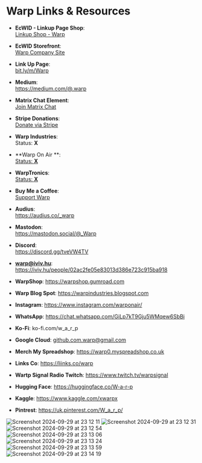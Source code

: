 # Warp Links & Resources

- **EcWID - Linkup Page Shop**:  
  [Linkup Shop - Warp](https://linkup.shop/warp)

- **EcWID Storefront**:  
  [Warp Company Site](https://warp.company.site)

- **Link Up Page**:  
  [bit.ly/m/Warp](https://bit.ly/m/Warp)
  
- **Medium**:  
  https://medium.com/@.warp

- **Matrix Chat Element**:  
  [Join Matrix Chat](https://matrix.to/#/#warped:matrix.org)

- **Stripe Donations**:  
  [Donate via Stripe](https://donate.stripe.com/cN23el8yKdJJ63u6op)

- **Warp Industries**:  
  Status: **X**

- **Warp On Air **:  
 [ Status: **X**](https://x.com/WarpOnAir)

- **WarpTronics**:  
  [Status: **X**](https://x.com/WarpIndustries)

- **Buy Me a Coffee**:  
  [Support Warp](https://buymeacoffee.com/warpind)
  
- **Audius**:   
  https://audius.co/_warp
  
- **Mastodon**:  
  https://mastodon.social/@_Warp
  
- **Discord**:  
  https://discord.gg/tveVW4TV
  
- **warp@iviv.hu**: 
  https://iviv.hu/people/02ac2fe05e83013d386e723c915ba918
  
- **WarpShop**: 
  https://warpshop.gumroad.com

- **Warp Blog Spot**: 
  https://warpindustries.blogspot.com

- **Instagram**: 
  https://www.instagram.com/warponair/
  
- **WhatsApp**: 
  https://chat.whatsapp.com/GiLp7kT9Gju5WMqew6SbBi
  
- **Ko-Fi**: 
  ko-fi.com/w_a_r_p
  
- **Google Cloud**: 
github.com.warp@gmail.com

- **Merch My Spreadshop**: 
https://warp0.myspreadshop.co.uk

- **Links Co**:
https://liinks.co/warp

- **Wartp Signal Radio Twitch**:
https://www.twitch.tv/warpsignal

- **Hugging Face**:
https://huggingface.co/W-a-r-p

- **Kaggle**:
https://www.kaggle.com/xwarpx

- **Pintrest**:
https://uk.pinterest.com/W_a_r_p/

![Screenshot 2024-09-29 at 23 12 11](https://github.com/user-attachments/assets/713016b0-25ed-4458-ab01-d80e8254b916)
![Screenshot 2024-09-29 at 23 12 31](https://github.com/user-attachments/assets/c85d890e-500f-4fb9-b2c9-5b20a0c18377)
![Screenshot 2024-09-29 at 23 12 54](https://github.com/user-attachments/assets/a2c8e54e-2770-461a-8f1f-b4afb4faa08d)
![Screenshot 2024-09-29 at 23 13 06](https://github.com/user-attachments/assets/e10b5a5c-ceb3-4e1f-ba6a-5a29bcd4d3b2)
![Screenshot 2024-09-29 at 23 13 24](https://github.com/user-attachments/assets/c91d5786-8b06-4cc3-8855-a524bbf69b7f)
![Screenshot 2024-09-29 at 23 13 59](https://github.com/user-attachments/assets/9cb299f9-ab0a-4d00-8af5-b6f8c3a20d9c)
![Screenshot 2024-09-29 at 23 14 19](https://github.com/user-attachments/assets/e7e85c85-52d4-48a5-a25d-dabaeca68f7c)


